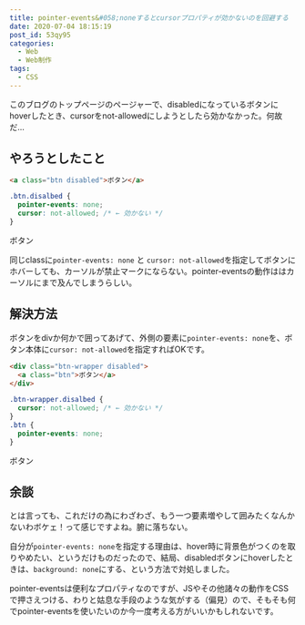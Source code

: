 ```yaml
---
title: pointer-events&#058;noneするとcursorプロパティが効かないのを回避する
date: 2020-07-04 18:15:19
post_id: 53qy95
categories:
  - Web
  - Web制作
tags:
  - CSS
---
```


このブログのトップページのページャーで、disabledになっているボタンにhoverしたとき、cursorをnot-allowedにしようとしたら効かなかった。何故だ...

<!-- more -->


## やろうとしたこと

```html
<a class="btn disabled">ボタン</a>
```

```css
.btn.disalbed {
  pointer-events: none;
  cursor: not-allowed; /* ← 効かない */
}
```

<a class="btn disabled " style="pointer-events:none;cursor:not-allowed;">ボタン</a>

同じclassに`pointer-events: none` と `cursor: not-allowed`を指定してボタンにホバーしても、カーソルが禁止マークにならない。pointer-eventsの動作ははカーソルにまで及んでしまうらしい。


## 解決方法

ボタンをdivか何かで囲ってあげて、外側の要素に`pointer-events: none`を、ボタン本体に`cursor: not-allowed`を指定すればOKです。

```html
<div class="btn-wrapper disabled">
  <a class="btn">ボタン</a>
</div>
```

```css
.btn-wrapper.disalbed {
  cursor: not-allowed; /* ← 効かない */
}
.btn {
  pointer-events: none;
}
```

<span style="cursor:not-allowed;">
  <a class="btn disabled" style="pointer-events:none;">ボタン</a>
</span>


## 余談

とは言っても、これだけの為にわざわざ、もう一つ要素増やして囲みたくなんかないわボケェ！って感じですよね。腑に落ちない。

自分が`pointer-events: none`を指定する理由は、hover時に背景色がつくのを取りやめたい、というだけものだったので、結局、disabledボタンにhoverしたときは、`background: none`にする、という方法で対処しました。

pointer-eventsは便利なプロパティなのですが、JSやその他諸々の動作をCSSで押さえつける、わりと姑息な手段のような気がする（偏見）ので、そもそも何でpointer-eventsを使いたいのか今一度考える方がいいかもしれないです。
